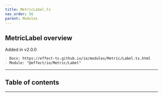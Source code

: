 ```yaml
---
title: MetricLabel.ts
nav_order: 56
parent: Modules
---
```


## MetricLabel overview

Added in v2.0.0

```md
- Docs: https://effect-ts.github.io/io/modules/Metric/Label.ts.html
- Module: "@effect/io/Metric/Label"
```

---

<h2 class="text-delta">Table of contents</h2>

---
